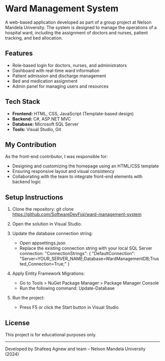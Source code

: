 # Ward Management System

A web-based application developed as part of a group project at Nelson Mandela University. The system is designed to manage the operations of a hospital ward, including the assignment of doctors and nurses, patient tracking, and bed allocation.

## Features

- Role-based login for doctors, nurses, and administrators
- Dashboard with real-time ward information
- Patient admission and discharge management
- Bed and medication assignment
- Admin panel for managing users and resources

## Tech Stack

- **Frontend:** HTML, CSS, JavaScript (Template-based design)
- **Backend:** C#, ASP.NET MVC
- **Database:** Microsoft SQL Server
- **Tools:** Visual Studio, Git

## My Contribution

As the front-end contributor, I was responsible for:
- Designing and customizing the homepage using an HTML/CSS template
- Ensuring responsive layout and visual consistency
- Collaborating with the team to integrate front-end elements with backend logic
  
## Setup Instructions

1. Clone the repository:
   git clone https://github.com/SoftwareDevFiqi/ward-management-system

2. Open the solution in Visual Studio.

3. Update the database connection string:
   - Open appsettings.json
   - Replace the existing connection string with your local SQL Server connection:
     "ConnectionStrings": {
       "DefaultConnection": "Server=YOUR_SERVER_NAME;Database=WardManagementDB;Trusted_Connection=True;"
     }

4. Apply Entity Framework Migrations:
   - Go to Tools > NuGet Package Manager > Package Manager Console
   - Run the following command:
     Update-Database

5. Run the project:
   - Press F5 or click the Start button in Visual Studio

## License

This project is for educational purposes only.

---

Developed by Shafeeq Agnew and team – Nelson Mandela University (2024)
